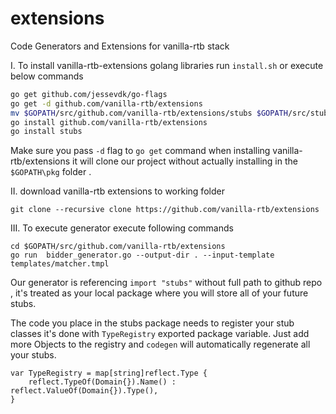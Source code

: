 # extensions
Code Generators and Extensions for vanilla-rtb stack 

I. To install vanilla-rtb-extensions golang libraries run  ```install.sh``` or execute below commands

```bash
go get github.com/jessevdk/go-flags
go get -d github.com/vanilla-rtb/extensions
mv $GOPATH/src/github.com/vanilla-rtb/extensions/stubs $GOPATH/src/stubs
go install github.com/vanilla-rtb/extensions
go install stubs
```

Make sure you pass ```-d``` flag to  ```go get``` command when installing vanilla-rtb/extensions it will clone our project
without actually installing in the ```$GOPATH\pkg``` folder .

II. download vanilla-rtb extensions to working folder 
```
git clone --recursive clone https://github.com/vanilla-rtb/extensions 
```

III. To execute  generator execute following commands 
```
cd $GOPATH/src/github.com/vanilla-rtb/extensions
go run  bidder_generator.go --output-dir . --input-template templates/matcher.tmpl
```

Our generator is referencing ```import "stubs"``` without full path to github repo , it's treated as your local package
where you will store all of your future stubs.

The code you place in the stubs package needs to register your stub classes it's done with
```TypeRegistry``` exported package variable.
Just add more  Objects to the registry  and ```codegen``` will automatically regenerate all your stubs.  

```
var TypeRegistry = map[string]reflect.Type {
	reflect.TypeOf(Domain{}).Name() : reflect.ValueOf(Domain{}).Type(),
}
```

